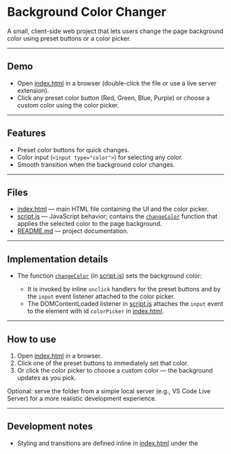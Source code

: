 # Background Color Changer

A small, client-side web project that lets users change the page background color using preset buttons or a color picker.

---

## Demo

- Open [index.html](index.html) in a browser (double-click the file or use a live server extension).
- Click any preset color button (Red, Green, Blue, Purple) or choose a custom color using the color picker.

---

## Features

- Preset color buttons for quick changes.
- Color input (`<input type="color">`) for selecting any color.
- Smooth transition when the background color changes.

---

## Files

- [index.html](index.html) — main HTML file containing the UI and the color picker.
- [script.js](script.js) — JavaScript behavior; contains the [`changeColor`](script.js) function that applies the selected color to the page background.
- [README.md](README.md) — project documentation.

---

## Implementation details

- The function [`changeColor`](script.js) (in [script.js](script.js)) sets the background color:

  - It is invoked by inline `onclick` handlers for the preset buttons and by the `input` event listener attached to the color picker.
  - The DOMContentLoaded listener in [script.js](script.js) attaches the `input` event to the element with id `colorPicker` in [index.html](index.html).

---

## How to use

1. Open [index.html](index.html) in a browser.
2. Click one of the preset buttons to immediately set that color.
3. Or click the color picker to choose a custom color — the background updates as you pick.

Optional: serve the folder from a simple local server (e.g., VS Code Live Server) for a more realistic development experience.

---

## Development notes

- Styling and transitions are defined inline in [index.html](index.html) under the <style> block.
- Script is small and intentionally simple; if you expand the project, consider:
  - Moving styles to a separate CSS file.
  - Using `addEventListener` for button clicks instead of inline `onclick` attributes.
  - Debouncing input events if heavy processing is added.

---

## Possible improvements / TODO

- Persist selected color to localStorage so it remains after page reload.
- Add contrast-aware text color (auto-switch text color to white/black based on background brightness).
- Add an accessible label and keyboard support for the buttons and color picker.
- Extract CSS and JS to separate files for scalability.

---